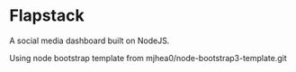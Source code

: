 Flapstack
==========

A social media dashboard built on NodeJS.

Using node bootstrap template from mjhea0/node-bootstrap3-template.git


